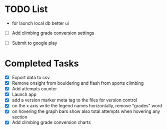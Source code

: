 # TODO List

- for launch
  local db
  better ui

- [ ] Add climbing grade conversion settings

- [ ] Submit to google play


# Completed Tasks
- [x] Export data to csv
- [x] Remove onsight from bouldering and flash from sports climbing
- [x] Add attempts counter
- [x] Launch app
- [x] add a version marker meta tag to the files for version control
- [x] on the x axis write the legend names horizontally, remove "grades" word
- [x] on hovering the graph bars show also total attempts when hovering any section
- [x] Add climbing grade conversion charts
